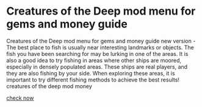 # Creatures of the Deep mod menu for gems and money guide

Creatures of the Deep mod menu for gems and money guide new version - The best place to fish is usually near interesting landmarks or objects. The fish you have been searching for may be lurking in one of the areas. It is also a good idea to try fishing in areas where other ships are moored, especially in densely populated areas. These ships are real players, and they are also fishing by your side. When exploring these areas, it is important to try different fishing methods to achieve the best results! creatures of the deep mod money

[check now](https://axegomod.top/creatures-of-the-deep/)
